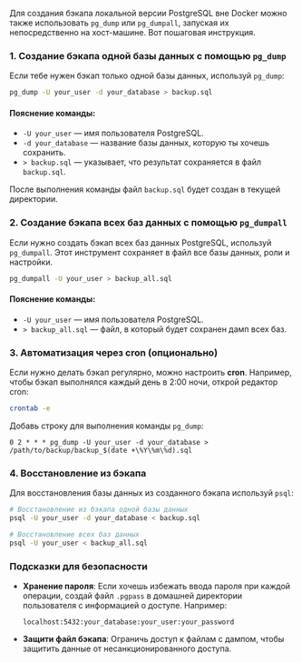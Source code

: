 Для создания бэкапа локальной версии PostgreSQL вне Docker можно также использовать `pg_dump` или `pg_dumpall`, запуская их непосредственно на хост-машине. Вот пошаговая инструкция.

### 1. **Создание бэкапа одной базы данных с помощью `pg_dump`**

Если тебе нужен бэкап только одной базы данных, используй `pg_dump`:

```bash
pg_dump -U your_user -d your_database > backup.sql
```

#### Пояснение команды:
- `-U your_user` — имя пользователя PostgreSQL.
- `-d your_database` — название базы данных, которую ты хочешь сохранить.
- `> backup.sql` — указывает, что результат сохраняется в файл `backup.sql`.

После выполнения команды файл `backup.sql` будет создан в текущей директории.

### 2. **Создание бэкапа всех баз данных с помощью `pg_dumpall`**

Если нужно создать бэкап всех баз данных PostgreSQL, используй `pg_dumpall`. Этот инструмент сохраняет в файл все базы данных, роли и настройки.

```bash
pg_dumpall -U your_user > backup_all.sql
```

#### Пояснение команды:
- `-U your_user` — имя пользователя PostgreSQL.
- `> backup_all.sql` — файл, в который будет сохранен дамп всех баз.

### 3. **Автоматизация через cron (опционально)**

Если нужно делать бэкап регулярно, можно настроить **cron**. Например, чтобы бэкап выполнялся каждый день в 2:00 ночи, открой редактор cron:

```bash
crontab -e
```

Добавь строку для выполнения команды `pg_dump`:

```cron
0 2 * * * pg_dump -U your_user -d your_database > /path/to/backup/backup_$(date +\%Y\%m\%d).sql
```

### 4. **Восстановление из бэкапа**

Для восстановления базы данных из созданного бэкапа используй `psql`:

```bash
# Восстановление из бэкапа одной базы данных
psql -U your_user -d your_database < backup.sql

# Восстановление всех баз данных
psql -U your_user < backup_all.sql
```

### Подсказки для безопасности

- **Хранение пароля**: Если хочешь избежать ввода пароля при каждой операции, создай файл `.pgpass` в домашней директории пользователя с информацией о доступе. Например:

  ```plaintext
  localhost:5432:your_database:your_user:your_password
  ```

- **Защити файл бэкапа**: Ограничь доступ к файлам с дампом, чтобы защитить данные от несанкционированного доступа.
